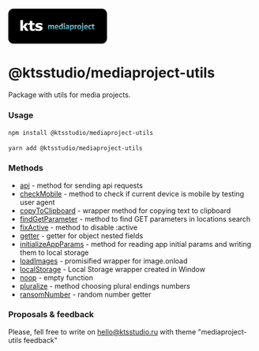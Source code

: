 ![kts](./logo.png)

# @ktsstudio/mediaproject-utils

Package with utils for media projects.

### Usage

`npm install @ktsstudio/mediaproject-utils`

`yarn add @ktsstudio/mediaproject-utils`

### Methods

* [api](./src/api.ts) - method for sending api requests
* [checkMobile](./src/checkMobile.ts) - method to check if current device is mobile by testing user agent
* [copyToClipboard](./src/copyToClipboard.ts) - wrapper method for copying text to clipboard
* [findGetParameter](./src/findGetParameter.ts) - method to find GET parameters in locations search
* [fixActive](./src/fixActive.ts) - method to disable :active
* [getter](./src/getter.ts) - getter for object nested fields
* [initializeAppParams](./src/initializeAppParams.ts) - method for reading app initial params and writing them to local storage
* [loadImages](./src/loadImages.ts) - promisified wrapper for image.onload
* [localStorage](./src/localStorage.ts) - Local Storage wrapper created in Window
* [noop](./src/noop.ts) - empty function
* [pluralize](./src/pluralize.ts) - method choosing plural endings numbers
* [ransomNumber](./src/randomNumber.ts) - random number getter

### Proposals & feedback
Please, fell free to write on [hello@ktsstudio.ru](mailto:hello@ktsstudio.ru) with theme "mediaproject-utils feedback"
